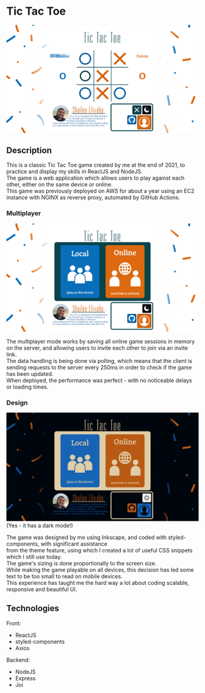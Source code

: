 # Tic Tac Toe

![alt text](https://github.com/elShailee/Tic-Tac-Toe/blob/main/docs/gameplay.png)

## Description

This is a classic Tic Tac Toe game created by me at the end of 2021, to practice and display my skills in ReactJS and NodeJS.<br />
The game is a web application which allows users to play against each other, either on the same device or online.<br />
This game was previously deployed on AWS for about a year using an EC2 instance with NGINX as reverse proxy, automated by GitHub Actions.<br />

### Multiplayer

![grab-landing-page](https://github.com/elShailee/Tic-Tac-Toe/blob/main/docs/Homescreen.png)

The multiplayer mode works by saving all online game sessions in memory on the server, and allowing users to invite each other to join via an invite link.<br />
The data handling is being done via polling, which means that the client is sending requests to the server every 250ms in order to check if the game has been updated.<br />
When deployed, the performance was perfect - with no noticeable delays or loading times.<br />

### Design

![grab-landing-page](https://github.com/elShailee/Tic-Tac-Toe/blob/main/docs/Homescreen_d.png)
(Yes - it has a dark mode!)

The game was designed by me using Inkscape, and coded with styled-components, with significant assistance<br />
from the theme feature, using which I created a lot of useful CSS snippets which I still use today.<br />
The game's sizing is done proportionally to the screen size.<br />
While making the game playable on all devices, this decision has led some text to be too small to read on mobile devices.<br />
This experience has taught me the hard way a lot about coding scalable, responsive and beautiful UI.<br />

## Technologies

Front:

- ReactJS
- styled-components
- Axios

Backend:

- NodeJS
- Express
- Joi
